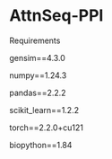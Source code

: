 # AttnSeq-PPI

Requirements

gensim==4.3.0

numpy==1.24.3

pandas==2.2.2

scikit_learn==1.2.2

torch==2.2.0+cu121

biopython==1.84
